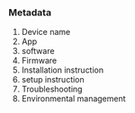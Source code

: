 ### Metadata

1. Device name
2. App
3. software
4. Firmware
5. Installation instruction
6. setup instruction
7. Troubleshooting
8. Environmental management 
